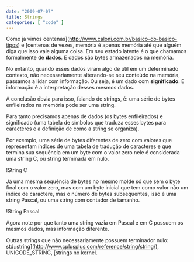 ```yaml
---
date: "2009-07-07"
title: Strings
categories: [ "code" ]
---
```

Como já vimos centenas](http://www.caloni.com.br/basico-do-basico-tipos) e [centenas de vezes, memória é apenas memória até que alguém diga que isso vale alguma coisa. Em seu estado latente é o que chamamos formalmente de **dados**. E dados são bytes armazenados na memória.

No entanto, quando esses dados viram algo de útil em um determinado contexto, não necessariamente alterando-se seu conteúdo na memória, passamos a lidar com informação. Ou seja, é um dado com **significado**. E informação é a interpretação desses mesmos dados.

A conclusão óbvia para isso, falando de strings, é: uma série de bytes enfileirados na memória pode ser uma string.

Para tanto precisamos apenas de dados (os bytes enfileirados) e significado (uma tabela de símbolos que traduza esses bytes para caracteres e a definição de como a string se organiza).

Por exemplo, uma série de bytes diferentes de zero com valores que representam índices de uma tabela de tradução de caracteres e que termina sua sequência em um byte com o valor zero nele é considerada uma string C, ou string terminada em nulo.

!String C

Já uma mesma sequência de bytes no mesmo molde só que sem o byte final com o valor zero, mas com um byte inicial que tem como valor não um índice de caractere, mas o número de bytes subsequentes, isso é uma string Pascal, ou uma string com contador de tamanho.

!String Pascal

Agora note por que tanto uma string vazia em Pascal e em C possuem os mesmos dados, mas informação diferente.

Outras strings que não necessariamente possuem terminador nulo: std::string](http://www.cplusplus.com/reference/string/string/), UNICODE_STRING, [strings no kernel.
